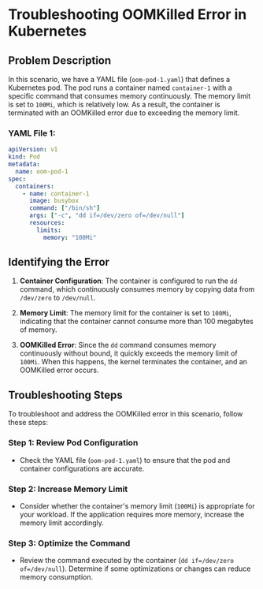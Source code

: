 # Troubleshooting OOMKilled Error in Kubernetes

## Problem Description

In this scenario, we have a YAML file (`oom-pod-1.yaml`) that defines a Kubernetes pod. The pod runs a container named `container-1` with a specific command that consumes memory continuously. The memory limit is set to `100Mi`, which is relatively low. As a result, the container is terminated with an OOMKilled error due to exceeding the memory limit.

### YAML File 1:

```yaml
apiVersion: v1
kind: Pod
metadata:
  name: oom-pod-1
spec:
  containers:
    - name: container-1
      image: busybox
      command: ["/bin/sh"]
      args: ["-c", "dd if=/dev/zero of=/dev/null"]
      resources:
        limits:
          memory: "100Mi"
```

## Identifying the Error

1. **Container Configuration**: The container is configured to run the `dd` command, which continuously consumes memory by copying data from `/dev/zero` to `/dev/null`.

2. **Memory Limit**: The memory limit for the container is set to `100Mi`, indicating that the container cannot consume more than 100 megabytes of memory.

3. **OOMKilled Error**: Since the `dd` command consumes memory continuously without bound, it quickly exceeds the memory limit of `100Mi`. When this happens, the kernel terminates the container, and an OOMKilled error occurs.

## Troubleshooting Steps

To troubleshoot and address the OOMKilled error in this scenario, follow these steps:

### Step 1: Review Pod Configuration

- Check the YAML file (`oom-pod-1.yaml`) to ensure that the pod and container configurations are accurate.

### Step 2: Increase Memory Limit

- Consider whether the container's memory limit (`100Mi`) is appropriate for your workload. If the application requires more memory, increase the memory limit accordingly.

### Step 3: Optimize the Command

- Review the command executed by the container (`dd if=/dev/zero of=/dev/null`). Determine if some optimizations or changes can reduce memory consumption.


